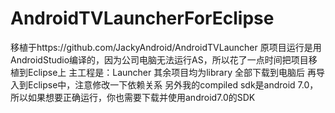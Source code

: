 # AndroidTVLauncherForEclipse
移植于https://github.com/JackyAndroid/AndroidTVLauncher
原项目运行是用AndroidStudio编译的，因为公司电脑无法运行AS，所以花了一点时间把项目移植到Eclipse上
主工程是：Launcher
其余项目均为library
全部下载到电脑后 再导入到Eclipse中，注意修改一下依赖关系
另外我的compiled sdk是android 7.0，所以如果想要正确运行，你也需要下载并使用android7.0的SDK
